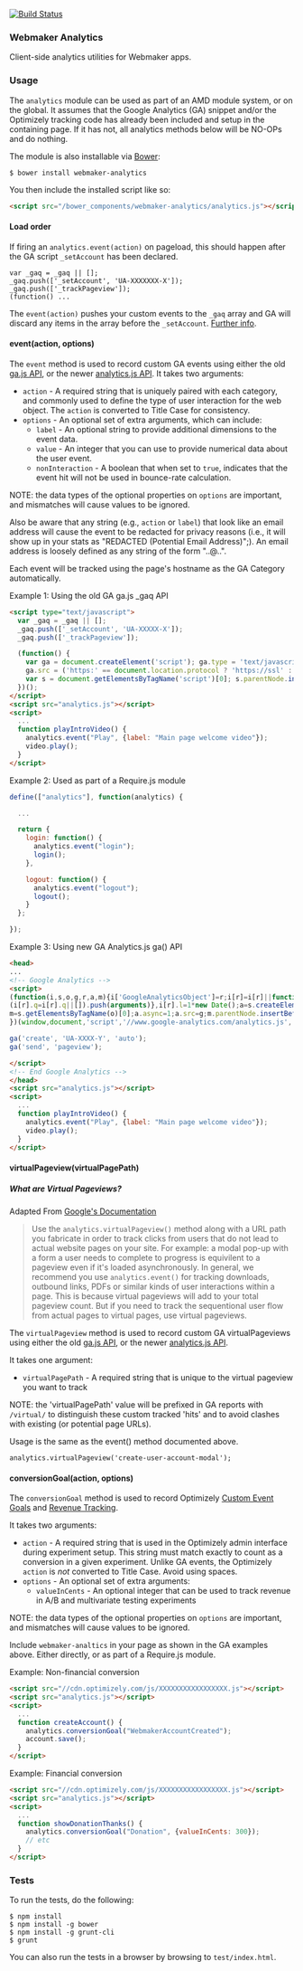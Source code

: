 [![Build Status](https://travis-ci.org/mozilla/webmaker-analytics.png)](https://travis-ci.org/mozilla/webmaker-analytics)

### Webmaker Analytics

Client-side analytics utilities for Webmaker apps.

### Usage

The `analytics` module can be used as part of an AMD module system, or on the global.
It assumes that the Google Analytics (GA) snippet and/or the Optimizely tracking code
has already been included and setup in the containing page. If it has not, all analytics
methods below will be NO-OPs and do nothing.

The module is also installable via [Bower](http://bower.io/):

```
$ bower install webmaker-analytics
```

You then include the installed script like so:

```html
<script src="/bower_components/webmaker-analytics/analytics.js"></script>
```

#### Load order
If firing an `analytics.event(action)` on pageload, this should happen after the GA script `_setAccount` has been declared.
```
var _gaq = _gaq || [];
_gaq.push(['_setAccount', 'UA-XXXXXXX-X']);
_gaq.push(['_trackPageview']);
(function() ...
```
The `event(action)` pushes your custom events to the `_gaq` array and GA will discard any items in the array before the `_setAccount`. [Further info](http://stackoverflow.com/questions/14665816/google-analytics-trackevent-before-setaccount-does-order-matter).

#### event(action, options)

The `event` method is used to record custom GA events using either the old [ga.js API](https://developers.google.com/analytics/devguides/collection/gajs/eventTrackerGuide), or the newer [analytics.js API](https://developers.google.com/analytics/devguides/collection/analyticsjs/events#overview).  It takes two arguments:
* `action` - A required string that is uniquely paired with each category, and commonly used
to define the type of user interaction for the web object. The `action` is converted
to Title Case for consistency.
* `options` - An optional set of extra arguments, which can include:
  * `label` - An optional string to provide additional dimensions to the event data.
  * `value` - An integer that you can use to provide numerical data about the user event.
  * `nonInteraction` - A boolean that when set to `true`, indicates that the event hit will
not be used in bounce-rate calculation.

NOTE: the data types of the optional properties on `options` are important, and mismatches
will cause values to be ignored.

Also be aware that any string (e.g., `action` or `label`) that look like an email address
will cause the event to be redacted for privacy reasons (i.e., it will show up in your stats
as "REDACTED (Potential Email Address)";). An email address is loosely defined as any string
of the form "..@..".

Each event will be tracked using the page's hostname as the GA Category automatically.

Example 1: Using the old GA ga.js _gaq API

```html
<script type="text/javascript">
  var _gaq = _gaq || [];
  _gaq.push(['_setAccount', 'UA-XXXXX-X']);
  _gaq.push(['_trackPageview']);

  (function() {
    var ga = document.createElement('script'); ga.type = 'text/javascript'; ga.async = true;
    ga.src = ('https:' == document.location.protocol ? 'https://ssl' : 'http://www') + '.google-analytics.com/ga.js';
    var s = document.getElementsByTagName('script')[0]; s.parentNode.insertBefore(ga, s);
  })();
</script>
<script src="analytics.js"></script>
<script>
  ...
  function playIntroVideo() {
    analytics.event("Play", {label: "Main page welcome video"});
    video.play();
  }
</script>
```

Example 2: Used as part of a Require.js module

```javascript
define(["analytics"], function(analytics) {

  ...

  return {
    login: function() {
      analytics.event("login");
      login();
    },

    logout: function() {
      analytics.event("logout");
      logout();
    }
  };

});
```

Example 3: Using new GA Analytics.js ga() API

```html
<head>
...
<!-- Google Analytics -->
<script>
(function(i,s,o,g,r,a,m){i['GoogleAnalyticsObject']=r;i[r]=i[r]||function(){
(i[r].q=i[r].q||[]).push(arguments)},i[r].l=1*new Date();a=s.createElement(o),
m=s.getElementsByTagName(o)[0];a.async=1;a.src=g;m.parentNode.insertBefore(a,m)
})(window,document,'script','//www.google-analytics.com/analytics.js','ga');

ga('create', 'UA-XXXX-Y', 'auto');
ga('send', 'pageview');

</script>
<!-- End Google Analytics -->
</head>
<script src="analytics.js"></script>
<script>
  ...
  function playIntroVideo() {
    analytics.event("Play", {label: "Main page welcome video"});
    video.play();
  }
</script>
```

#### virtualPageview(virtualPagePath)

##### What are Virtual Pageviews?

Adapted From [Google's Documentation](https://developers.google.com/analytics/devguides/collection/gajs/asyncMigrationExamples#VirtualPageviews)

> Use the `analytics.virtualPageview()` method along with a URL path you fabricate in order to track clicks from users that do not lead to actual website pages on your site. For example: a modal pop-up with a form a user needs to complete to progress is equivilent to a pageview even if it's loaded asynchronously. In general, we recommend you use `analytics.event()` for tracking downloads, outbound links, PDFs or similar kinds of user interactions within a page.
> This is because virtual pageviews will add to your total pageview count. But if you need to track the sequentional user flow from actual pages to virtual pages, use virtual pageviews.

The `virtualPageview` method is used to record custom GA virtualPageviews using either the old [ga.js API](https://developers.google.com/analytics/devguides/collection/gajs/methods/gaJSApiBasicConfiguration#_gat.GA_Tracker_._trackPageview), or the newer [analytics.js API](https://developers.google.com/analytics/devguides/collection/analyticsjs/pages).

It takes one argument:
* `virtualPagePath` - A required string that is unique to the virtual pageview you want to track

NOTE: the 'virtualPagePath' value will be prefixed in GA reports with `/virtual/` to distinguish these custom tracked 'hits' and to avoid clashes with existing (or potential page URLs).

Usage is the same as the event() method documented above.

```
analytics.virtualPageview('create-user-account-modal');
```

#### conversionGoal(action, options)

The `conversionGoal` method is used to record Optimizely [Custom Event Goals](https://help.optimizely.com/hc/en-us/articles/200039925) and [Revenue Tracking](https://help.optimizely.com/hc/en-us/articles/200039865).

It takes two arguments:
* `action` - A required string that is used in the Optimizely admin interface during experiment setup. This string must match exactly to count as a conversion in a given experiment. Unlike GA events, the Optimizely `action` is *not* converted to Title Case. Avoid using spaces.
* `options` - An optional set of extra arguments:
  * `valueInCents` - An optional integer that can be used to track revenue in A/B and multivariate testing experiments

NOTE: the data types of the optional properties on `options` are important, and mismatches
will cause values to be ignored.

Include `webmaker-analtics` in your page as shown in the GA examples above. Either directly, or as part of a Require.js module.

Example: Non-financial conversion

```html
<script src="//cdn.optimizely.com/js/XXXXXXXXXXXXXXXXX.js"></script>
<script src="analytics.js"></script>
<script>
  ...
  function createAccount() {
    analytics.conversionGoal("WebmakerAccountCreated");
    account.save();
  }
</script>
```

Example: Financial conversion

```html
<script src="//cdn.optimizely.com/js/XXXXXXXXXXXXXXXXX.js"></script>
<script src="analytics.js"></script>
<script>
  ...
  function showDonationThanks() {
    analytics.conversionGoal("Donation", {valueInCents: 300});
    // etc
  }
</script>
```

### Tests

To run the tests, do the following:

```
$ npm install
$ npm install -g bower
$ npm install -g grunt-cli
$ grunt
```

You can also run the tests in a browser by browsing to `test/index.html`.
